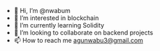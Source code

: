 - 👋 Hi, I’m @nwabum
- 👀 I’m interested in blockchain
- 🌱 I’m currently learning Solidity
- 💞️ I’m looking to collaborate on backend projects
- 📫 How to reach me agunwabu3@gmail.com
<!---
nwabum/nwabum is a ✨ special ✨ repository because its `README.md` (this file) appears on your GitHub profile.
You can click the Preview link to take a look at your changes.
--->
